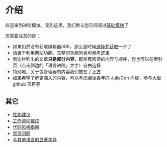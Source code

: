# 介绍
欢迎来到进阶模块。读到这里，我们默认您已阅读过[基础模块](../basic/setup_environment.md)了

您需要注意的是：
- 如果仍然没有获取编辑器/IDE，那么是时候[选择并获取](../meta/how_to_learn.md#工具)一个了
- 请善于利用网站功能。完整的功能列表[可参考这里](https://juliaroadmap.github.io/DoctreePages.jl/docs/zh/features.html)
- 侧边栏列出的文章**只是部分内容**，即推荐阅读的内容与顺序，您也可以在索引页（点击侧边的「语言进阶」大字）自由选择
- 特别地，关于包管理器的内容我们放在了[下方](../blog/packages/introduction.md)
- 如果希望了解更深入的内容，可以考虑阅读各年的 JuliaCon 内容、参与大型 github 项目等

## 其它
* [性能建议](https://docs.juliacn.com/latest/manual/performance-tips/)
* [工作流程建议](https://docs.juliacn.com/latest/manual/workflow-tips/)
* [代码风格指南](https://docs.juliacn.com/latest/manual/style-guide/)
* [常见问题](https://docs.juliacn.com/latest/manual/faq/)
* [与其他语言的显著差异](https://docs.juliacn.com/latest/manual/noteworthy-differences/)
